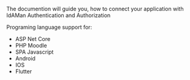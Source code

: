 The documention will guide you, how to connect your application with IdAMan Authentication and Authorization
 
Programing language support for:
- ASP Net Core 
- PHP Moodle
- SPA Javascript
- Android
- IOS
- Flutter